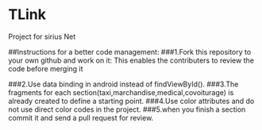 # TLink
Project for sirius Net

##Instructions for a better code management:
###1.Fork this repository to your own github and work on it:
This enables the contributers to review the code before merging it

###2.Use data binding in android instead of findViewById().
###3.The fragments for each section(taxi,marchandise,medical,covoiturage) is already created to define a starting point.
###4.Use color attributes and do not use direct color codes in the project.
###5.when you finish a section commit it and send a pull request for review.
